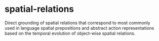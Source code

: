 # spatial-relations
Direct grounding of spatial relations that correspond to most commonly used in language spatial prepositions and abstract action representations based on the temporal evolution of object-wise spatial relations.
